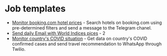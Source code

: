 # Job templates

- [Monitor booking.com hotel prices](monitor_prices_on_booking_com/README.md) - Search hotels on booking.com using pre-determined filters and send a message to the Telegram chanel.
- [Send daily Email with World Indices pices](send_daily_email_yfinance/README.md) - 2
- [Monitor country's COVID situation](monitor_country_covid_status/README.md) - Get data on country's COVID confirmed cases and send travel recommendation to WhatsApp through Twilio.

